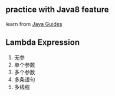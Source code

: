 ## practice with Java8 feature
   learn from [Java Guides](https://javaguides.net)
   
## Lambda Expression
   1. 无参
   2. 单个参数
   3. 多个参数
   4. 多条语句
   5. 多线程